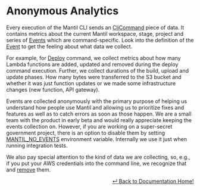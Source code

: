 
# Anonymous Analytics

Every execution of the Mantil CLI sends an [CliCommand](https://github.com/mantil-io/mantil/blob/4ef981e9c89025f3ebcd3937b4872071caafb80e/domain/event.go#L22) piece of data. It contains metrics about the current Mantil workspace, stage, project and series of [Events](https://github.com/mantil-io/mantil/blob/4ef981e9c89025f3ebcd3937b4872071caafb80e/domain/event.go#L35) which are command-specific. Look into the definition of the [Event](https://github.com/mantil-io/mantil/blob/4ef981e9c89025f3ebcd3937b4872071caafb80e/domain/event.go#L109) to get the feeling about what data we collect.

For example, for [Deploy](https://github.com/mantil-io/mantil/blob/4ef981e9c89025f3ebcd3937b4872071caafb80e/domain/event.go#L128) command, we collect metrics about how many Lambda functions are added, updated and removed during the deploy command execution. Further, we collect durations of the build, upload and update phases. How many bytes were transferred to the S3 bucket and whether it was just function updates or we made some infrastructure changes (new function, API gateway).

Events are collected anonymously with the primary purpose of helping us understand how people use Mantil and allowing us to prioritize fixes and features as well as to catch errors as soon as those happen. We are a small team with the product in early beta and would really appreciate keeping the events collection on. However, if you are working on a super-secret government project, there is an option to disable them by setting [MANTIL_NO_EVENTS](https://github.com/mantil-io/mantil/blob/5d0ee4a609a63821eb319776c9981af6e0df4049/domain/workspace.go#L33) environment variable. Internally we use it just when running integration tests.

We also pay special attention to the kind of data we are collecting, so,  e.g., if you put your AWS credentials into the command line, we recognize that and [remove](https://github.com/mantil-io/mantil/blob/4ef981e9c89025f3ebcd3937b4872071caafb80e/domain/event.go#L213) them.


<p align="right"> <a href="https://github.com/mantil-io/mantil/tree/master/docs#documentation">↵ Back to Documentation Home!</a></p>
